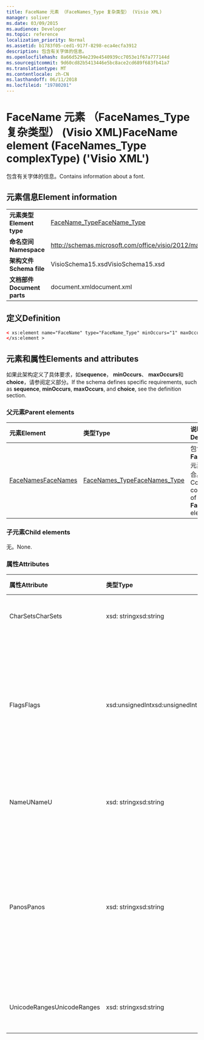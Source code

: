 ```yaml
---
title: FaceName 元素 （FaceNames_Type 复杂类型） (Visio XML)
manager: soliver
ms.date: 03/09/2015
ms.audience: Developer
ms.topic: reference
localization_priority: Normal
ms.assetid: b1783f05-ced1-917f-8298-eca4ecfa3912
description: 包含有关字体的信息。
ms.openlocfilehash: 8a66d5294e239e4540939cc7053e1f67a777144d
ms.sourcegitcommit: 9d60cd82b5413446e5bc8ace2cd689f683fb41a7
ms.translationtype: MT
ms.contentlocale: zh-CN
ms.lasthandoff: 06/11/2018
ms.locfileid: "19780201"
---
```

# <a name="facename-element-facenamestype-complextype-visio-xml"></a><span data-ttu-id="ccbf0-103">FaceName 元素 （FaceNames_Type 复杂类型） (Visio XML)</span><span class="sxs-lookup"><span data-stu-id="ccbf0-103">FaceName element (FaceNames_Type complexType) ('Visio XML')</span></span>

<span data-ttu-id="ccbf0-104">包含有关字体的信息。</span><span class="sxs-lookup"><span data-stu-id="ccbf0-104">Contains information about a font.</span></span>
  
## <a name="element-information"></a><span data-ttu-id="ccbf0-105">元素信息</span><span class="sxs-lookup"><span data-stu-id="ccbf0-105">Element information</span></span>

|||
|:-----|:-----|
|<span data-ttu-id="ccbf0-106">**元素类型**</span><span class="sxs-lookup"><span data-stu-id="ccbf0-106">**Element type**</span></span> <br/> |[<span data-ttu-id="ccbf0-107">FaceName_Type</span><span class="sxs-lookup"><span data-stu-id="ccbf0-107">FaceName_Type</span></span>](facename_type-complextypevisio-xml.md) <br/> |
|<span data-ttu-id="ccbf0-108">**命名空间**</span><span class="sxs-lookup"><span data-stu-id="ccbf0-108">**Namespace**</span></span> <br/> |http://schemas.microsoft.com/office/visio/2012/main  <br/> |
|<span data-ttu-id="ccbf0-109">**架构文件**</span><span class="sxs-lookup"><span data-stu-id="ccbf0-109">**Schema file**</span></span> <br/> |<span data-ttu-id="ccbf0-110">VisioSchema15.xsd</span><span class="sxs-lookup"><span data-stu-id="ccbf0-110">VisioSchema15.xsd</span></span>  <br/> |
|<span data-ttu-id="ccbf0-111">**文档部件**</span><span class="sxs-lookup"><span data-stu-id="ccbf0-111">**Document parts**</span></span> <br/> |<span data-ttu-id="ccbf0-112">document.xml</span><span class="sxs-lookup"><span data-stu-id="ccbf0-112">document.xml</span></span>  <br/> |
   
## <a name="definition"></a><span data-ttu-id="ccbf0-113">定义</span><span class="sxs-lookup"><span data-stu-id="ccbf0-113">Definition</span></span>

```XML
< xs:element name="FaceName" type="FaceName_Type" minOccurs="1" maxOccurs="unbounded" >
</xs:element > 
```

## <a name="elements-and-attributes"></a><span data-ttu-id="ccbf0-114">元素和属性</span><span class="sxs-lookup"><span data-stu-id="ccbf0-114">Elements and attributes</span></span>

<span data-ttu-id="ccbf0-115">如果此架构定义了具体要求，如**sequence**， **minOccurs**、 **maxOccurs**和**choice**，请参阅定义部分。</span><span class="sxs-lookup"><span data-stu-id="ccbf0-115">If the schema defines specific requirements, such as **sequence**, **minOccurs**, **maxOccurs**, and **choice**, see the definition section.</span></span> 
  
### <a name="parent-elements"></a><span data-ttu-id="ccbf0-116">父元素</span><span class="sxs-lookup"><span data-stu-id="ccbf0-116">Parent elements</span></span>

|<span data-ttu-id="ccbf0-117">**元素**</span><span class="sxs-lookup"><span data-stu-id="ccbf0-117">**Element**</span></span>|<span data-ttu-id="ccbf0-118">**类型**</span><span class="sxs-lookup"><span data-stu-id="ccbf0-118">**Type**</span></span>|<span data-ttu-id="ccbf0-119">**说明**</span><span class="sxs-lookup"><span data-stu-id="ccbf0-119">**Description**</span></span>|
|:-----|:-----|:-----|
|[<span data-ttu-id="ccbf0-120">FaceNames</span><span class="sxs-lookup"><span data-stu-id="ccbf0-120">FaceNames</span></span>](facenames-element-visiodocument_type-complextypevisio-xml.md) <br/> |[<span data-ttu-id="ccbf0-121">FaceNames_Type</span><span class="sxs-lookup"><span data-stu-id="ccbf0-121">FaceNames_Type</span></span>](facenames_type-complextypevisio-xml.md) <br/> |<span data-ttu-id="ccbf0-122">包含**FaceName**元素的集合。</span><span class="sxs-lookup"><span data-stu-id="ccbf0-122">Contains a collection of **FaceName** elements.</span></span>  <br/> |
   
### <a name="child-elements"></a><span data-ttu-id="ccbf0-123">子元素</span><span class="sxs-lookup"><span data-stu-id="ccbf0-123">Child elements</span></span>

<span data-ttu-id="ccbf0-124">无。</span><span class="sxs-lookup"><span data-stu-id="ccbf0-124">None.</span></span>
  
### <a name="attributes"></a><span data-ttu-id="ccbf0-125">属性</span><span class="sxs-lookup"><span data-stu-id="ccbf0-125">Attributes</span></span>

|<span data-ttu-id="ccbf0-126">**属性**</span><span class="sxs-lookup"><span data-stu-id="ccbf0-126">**Attribute**</span></span>|<span data-ttu-id="ccbf0-127">**类型**</span><span class="sxs-lookup"><span data-stu-id="ccbf0-127">**Type**</span></span>|<span data-ttu-id="ccbf0-128">**必需**</span><span class="sxs-lookup"><span data-stu-id="ccbf0-128">**Required**</span></span>|<span data-ttu-id="ccbf0-129">**说明**</span><span class="sxs-lookup"><span data-stu-id="ccbf0-129">**Description**</span></span>|<span data-ttu-id="ccbf0-130">**可能的值**</span><span class="sxs-lookup"><span data-stu-id="ccbf0-130">**Possible values**</span></span>|
|:-----|:-----|:-----|:-----|:-----|
|<span data-ttu-id="ccbf0-131">CharSets</span><span class="sxs-lookup"><span data-stu-id="ccbf0-131">CharSets</span></span>  <br/> |<span data-ttu-id="ccbf0-132">xsd: string</span><span class="sxs-lookup"><span data-stu-id="ccbf0-132">xsd:string</span></span>  <br/> |<span data-ttu-id="ccbf0-133">可选</span><span class="sxs-lookup"><span data-stu-id="ccbf0-133">optional</span></span>  <br/> |<span data-ttu-id="ccbf0-134">支持的字符的字体设置。</span><span class="sxs-lookup"><span data-stu-id="ccbf0-134">The supported character sets of the font.</span></span>  <br/> |<span data-ttu-id="ccbf0-135">Xsd: string 类型的值。</span><span class="sxs-lookup"><span data-stu-id="ccbf0-135">Values of the xsd:string type.</span></span>  <br/> |
|<span data-ttu-id="ccbf0-136">Flags</span><span class="sxs-lookup"><span data-stu-id="ccbf0-136">Flags</span></span>  <br/> |<span data-ttu-id="ccbf0-137">xsd:unsignedInt</span><span class="sxs-lookup"><span data-stu-id="ccbf0-137">xsd:unsignedInt</span></span>  <br/> |<span data-ttu-id="ccbf0-138">可选</span><span class="sxs-lookup"><span data-stu-id="ccbf0-138">optional</span></span>  <br/> |<span data-ttu-id="ccbf0-139">这些标志指示以下： 缺少字体、 默认字体、 亚洲字体、 复杂的字体、 垂直字体和字体类型。</span><span class="sxs-lookup"><span data-stu-id="ccbf0-139">Flags that indicate the following: missing font, default font, asian font, complex font, vertical font, and font type.</span></span>  <br/> |<span data-ttu-id="ccbf0-140">Xsd:unsignedInt 类型的值。</span><span class="sxs-lookup"><span data-stu-id="ccbf0-140">Values of the xsd:unsignedInt type.</span></span>  <br/> |
|<span data-ttu-id="ccbf0-141">NameU</span><span class="sxs-lookup"><span data-stu-id="ccbf0-141">NameU</span></span>  <br/> |<span data-ttu-id="ccbf0-142">xsd: string</span><span class="sxs-lookup"><span data-stu-id="ccbf0-142">xsd:string</span></span>  <br/> |<span data-ttu-id="ccbf0-143">必需</span><span class="sxs-lookup"><span data-stu-id="ccbf0-143">required</span></span>  <br/> |<span data-ttu-id="ccbf0-144">为 utf-16 Unicode 字符串字体的名称。</span><span class="sxs-lookup"><span data-stu-id="ccbf0-144">The name of the font as a UTF-16 Unicode string.</span></span>  <br/> ||
|<span data-ttu-id="ccbf0-145">Panos</span><span class="sxs-lookup"><span data-stu-id="ccbf0-145">Panos</span></span>  <br/> |<span data-ttu-id="ccbf0-146">xsd: string</span><span class="sxs-lookup"><span data-stu-id="ccbf0-146">xsd:string</span></span>  <br/> |<span data-ttu-id="ccbf0-147">可选</span><span class="sxs-lookup"><span data-stu-id="ccbf0-147">optional</span></span>  <br/> |<span data-ttu-id="ccbf0-148">字体的 panose 签名。</span><span class="sxs-lookup"><span data-stu-id="ccbf0-148">The panose signature for the font.</span></span> <span data-ttu-id="ccbf0-149">Panose 是对其根据其 visual 特征进行分类的分类系统的字体。</span><span class="sxs-lookup"><span data-stu-id="ccbf0-149">Panose is a classification system for typefaces that categorizes them based upon their visual characteristics.</span></span>  <br/> |<span data-ttu-id="ccbf0-150">Xsd: string 类型的值。</span><span class="sxs-lookup"><span data-stu-id="ccbf0-150">Values of the xsd:string type.</span></span>  <br/> |
|<span data-ttu-id="ccbf0-151">UnicodeRanges</span><span class="sxs-lookup"><span data-stu-id="ccbf0-151">UnicodeRanges</span></span>  <br/> |<span data-ttu-id="ccbf0-152">xsd: string</span><span class="sxs-lookup"><span data-stu-id="ccbf0-152">xsd:string</span></span>  <br/> |<span data-ttu-id="ccbf0-153">可选</span><span class="sxs-lookup"><span data-stu-id="ccbf0-153">optional</span></span>  <br/> |<span data-ttu-id="ccbf0-154">支持的 Unicode 范围的字体。</span><span class="sxs-lookup"><span data-stu-id="ccbf0-154">The supported Unicode ranges of the font.</span></span>  <br/> |<span data-ttu-id="ccbf0-155">Xsd: string 类型的值。</span><span class="sxs-lookup"><span data-stu-id="ccbf0-155">Values of the xsd:string type.</span></span>  <br/> |
   

